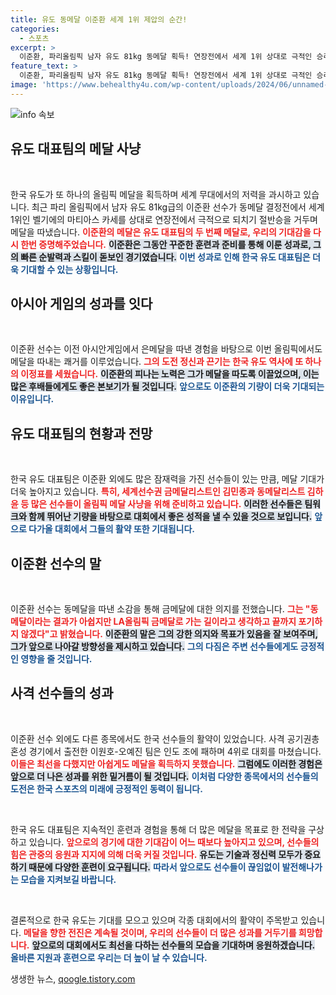 ```yaml
---
title: 유도 동메달 이준환 세계 1위 제압의 순간!
categories:
  - 스포츠
excerpt: >
  이준환, 파리올림픽 남자 유도 81kg 동메달 획득! 연장전에서 세계 1위 상대로 극적인 승리를 거두며, 한국 유도 대표팀 메달 순항 중. 다음 목표는 금메달! 클릭하여 자세한 소식을 확인하세요!
feature_text: >
  이준환, 파리올림픽 남자 유도 81kg 동메달 획득! 연장전에서 세계 1위 상대로 극적인 승리를 거두며, 한국 유도 대표팀 메달 순항 중. 다음 목표는 금메달! 클릭하여 자세한 소식을 확인하세요!
image: 'https://www.behealthy4u.com/wp-content/uploads/2024/06/unnamed-file.png'
---
```


<p><img src="https://www.behealthy4u.com/wp-content/uploads/2024/06/unnamed-file.png" alt="info 속보" /></p>

<h2 data-ke-size="size26">유도 대표팀의 메달 사냥</h2>

<p data-ke-size="size16">&nbsp;</p>

<p data-ke-size="size16">한국 유도가 또 하나의 올림픽 메달을 획득하며 세계 무대에서의 저력을 과시하고 있습니다. 최근 파리 올림픽에서 남자 유도 81kg급의 이준환 선수가 동메달 결정전에서 세계 1위인 벨기에의 마티아스 카세를 상대로 연장전에서 극적으로 되치기 절반승을 거두며 메달을 따냈습니다. <b><span style="color: #ee2323;">이준환의 메달은 유도 대표팀의 두 번째 메달로, 우리의 기대감을 다시 한번 증명해주었습니다.</span></b> <b><span style="background-color: #21538527;">이준환은 그동안 꾸준한 훈련과 준비를 통해 이룬 성과로, 그의 빠른 순발력과 스킬이 돋보인 경기였습니다.</span></b> <b><span style="color: #1a5490;">이번 성과로 인해 한국 유도 대표팀은 더욱 기대할 수 있는 상황입니다.</span></b></p>

<h2 data-ke-size="size26">아시아 게임의 성과를 잇다</h2>

<p data-ke-size="size16">&nbsp;</p>

<p data-ke-size="size16">이준환 선수는 이전 아시안게임에서 은메달을 따낸 경험을 바탕으로 이번 올림픽에서도 메달을 따내는 쾌거를 이루었습니다. <b><span style="color: #ee2323;">그의 도전 정신과 끈기는 한국 유도 역사에 또 하나의 이정표를 세웠습니다.</span></b> <b><span style="background-color: #21538527;">이준환의 피나는 노력은 그가 메달을 따도록 이끌었으며, 이는 많은 후배들에게도 좋은 본보기가 될 것입니다.</span></b> <b><span style="color: #1a5490;">앞으로도 이준환의 기량이 더욱 기대되는 이유입니다.</span></b></p>

<h2 data-ke-size="size26">유도 대표팀의 현황과 전망</h2>

<p data-ke-size="size16">&nbsp;</p>

<p data-ke-size="size16">한국 유도 대표팀은 이준환 외에도 많은 잠재력을 가진 선수들이 있는 만큼, 메달 기대가 더욱 높아지고 있습니다. <b><span style="color: #ee2323;">특히, 세계선수권 금메달리스트인 김민종과 동메달리스트 김하윤 등 많은 선수들이 올림픽 메달 사냥을 위해 준비하고 있습니다.</span></b> <b><span style="background-color: #21538527;">이러한 선수들은 팀워크와 함께 뛰어난 기량을 바탕으로 대회에서 좋은 성적을 낼 수 있을 것으로 보입니다.</span></b> <b><span style="color: #1a5490;">앞으로 다가올 대회에서 그들의 활약 또한 기대됩니다.</span></b></p>

<h2 data-ke-size="size26">이준환 선수의 말</h2>

<p data-ke-size="size16">&nbsp;</p>

<p data-ke-size="size16">이준환 선수는 동메달을 따낸 소감을 통해 금메달에 대한 의지를 전했습니다. <b><span style="color: #ee2323;">그는 "동메달이라는 결과가 아쉽지만 LA올림픽 금메달로 가는 길이라고 생각하고 끝까지 포기하지 않겠다"고 밝혔습니다.</span></b> <b><span style="background-color: #21538527;">이준환의 말은 그의 강한 의지와 목표가 있음을 잘 보여주며, 그가 앞으로 나아갈 방향성을 제시하고 있습니다.</span></b> <b><span style="color: #1a5490;">그의 다짐은 주변 선수들에게도 긍정적인 영향을 줄 것입니다.</span></b></p>

<h2 data-ke-size="size26">사격 선수들의 성과</h2>

<p data-ke-size="size16">&nbsp;</p>

<p data-ke-size="size16">이준환 선수 외에도 다른 종목에서도 한국 선수들의 활약이 있었습니다. 사격 공기권총 혼성 경기에서 출전한 이원호-오예진 팀은 인도 조에 패하며 4위로 대회를 마쳤습니다. <b><span style="color: #ee2323;">이들은 최선을 다했지만 아쉽게도 메달을 획득하지 못했습니다.</span></b> <b><span style="background-color: #21538527;">그럼에도 이러한 경험은 앞으로 더 나은 성과를 위한 밑거름이 될 것입니다.</span></b> <b><span style="color: #1a5490;">이처럼 다양한 종목에서의 선수들의 도전은 한국 스포츠의 미래에 긍정적인 동력이 됩니다.</span></b></p>

<p data-ke-size="size16">&nbsp;</p>

<p data-ke-size="size16">한국 유도 대표팀은 지속적인 훈련과 경험을 통해 더 많은 메달을 목표로 한 전략을 구상하고 있습니다. <b><span style="color: #ee2323;">앞으로의 경기에 대한 기대감이 어느 때보다 높아지고 있으며, 선수들의 힘은 관중의 응원과 지지에 의해 더욱 커질 것입니다.</span></b> <b><span style="background-color: #21538527;">유도는 기술과 정신력 모두가 중요하기 때문에 다양한 훈련이 요구됩니다.</span></b> <b><span style="color: #1a5490;">따라서 앞으로도 선수들이 끊임없이 발전해나가는 모습을 지켜보길 바랍니다.</span></b></p>

<p data-ke-size="size16">&nbsp;</p>

<p data-ke-size="size16">결론적으로 한국 유도는 기대를 모으고 있으며 각종 대회에서의 활약이 주목받고 있습니다. <b><span style="color: #ee2323;">메달을 향한 전진은 계속될 것이며, 우리의 선수들이 더 많은 성과를 거두기를 희망합니다.</span></b> <b><span style="background-color: #21538527;">앞으로의 대회에서도 최선을 다하는 선수들의 모습을 기대하며 응원하겠습니다.</span></b> <b><span style="color: #1a5490;">올바른 지원과 훈련으로 우리는 더 높이 날 수 있습니다.</span></b></p>
생생한 뉴스, <a href="https://qoogle.tistory.com" rel="dofollow">qoogle.tistory.com</a>


